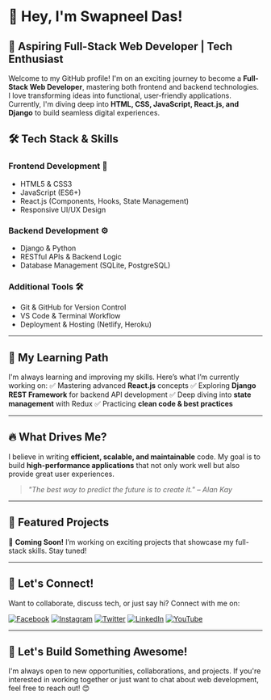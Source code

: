 # 👋 Hey, I'm Swapneel Das!
## 🚀 Aspiring Full-Stack Web Developer | Tech Enthusiast

Welcome to my GitHub profile! I'm on an exciting journey to become a **Full-Stack Web Developer**, mastering both frontend and backend technologies. I love transforming ideas into functional, user-friendly applications. Currently, I'm diving deep into **HTML, CSS, JavaScript, React.js, and Django** to build seamless digital experiences.



## 🛠️ Tech Stack & Skills

### **Frontend Development** 🎨
- HTML5 & CSS3
- JavaScript (ES6+)
- React.js (Components, Hooks, State Management)
- Responsive UI/UX Design

### **Backend Development** ⚙️
- Django & Python
- RESTful APIs & Backend Logic
- Database Management (SQLite, PostgreSQL)

### **Additional Tools** 🛠️
- Git & GitHub for Version Control
- VS Code & Terminal Workflow
- Deployment & Hosting (Netlify, Heroku)

---

## 🌱 My Learning Path
I'm always learning and improving my skills. Here’s what I’m currently working on:
✅ Mastering advanced **React.js** concepts
✅ Exploring **Django REST Framework** for backend API development
✅ Deep diving into **state management** with Redux
✅ Practicing **clean code & best practices**

---

## 🔥 What Drives Me?
I believe in writing **efficient, scalable, and maintainable** code. My goal is to build **high-performance applications** that not only work well but also provide great user experiences. 

> _"The best way to predict the future is to create it." – Alan Kay_

---

## 📌 Featured Projects
🚧 **Coming Soon!** I’m working on exciting projects that showcase my full-stack skills. Stay tuned! 

---

## 📡 Let's Connect!
Want to collaborate, discuss tech, or just say hi? Connect with me on:

[![Facebook](https://img.shields.io/badge/Facebook-%231877F2.svg?style=for-the-badge&logo=facebook&logoColor=white)](https://www.facebook.com/swapneeldas.account)
[![Instagram](https://img.shields.io/badge/Instagram-%23E4405F.svg?style=for-the-badge&logo=instagram&logoColor=white)](https://www.instagram.com/swapneel_das)
[![Twitter](https://img.shields.io/badge/Twitter-%231DA1F2.svg?style=for-the-badge&logo=twitter&logoColor=white)](https://twitter.com/swapneel_das__)
[![LinkedIn](https://img.shields.io/badge/LinkedIn-%230A66C2.svg?style=for-the-badge&logo=linkedin&logoColor=white)](https://www.linkedin.com/in/swapneel_das)
[![YouTube](https://img.shields.io/badge/YouTube-%23FF0000.svg?style=for-the-badge&logo=youtube&logoColor=white)](https://www.youtube.com/c/swapneeldasofficial)

---

## 🚀 Let's Build Something Awesome!
I'm always open to new opportunities, collaborations, and projects. If you're interested in working together or just want to chat about web development, feel free to reach out! 😊
